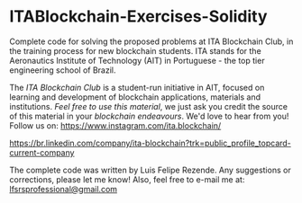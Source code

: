 # ITABlockchain-Exercises-Solidity
Complete code for solving the proposed problems at ITA Blockchain Club, in the training process for new blockchain students.
ITA stands for the Aeronautics Institute of Technology (AIT) in Portuguese - the top tier engineering school of Brazil.


The _ITA Blockchain Club_ is a student-run initiative in AIT, focused on learning and development of blockchain applications, materials and institutions.
*Feel free to use this material*, we just ask you credit the source of this material in your *blockchain endeavours*.
We'd love to hear from you! Follow us on:
https://www.instagram.com/ita.blockchain/

https://br.linkedin.com/company/ita-blockchain?trk=public_profile_topcard-current-company

The complete code was written by Luis Felipe Rezende.
Any suggestions or corrections, please let me know!
Also, feel free to e-mail me at:
lfsrsprofessional@gmail.com

